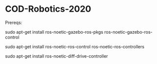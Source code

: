 # COD-Robotics-2020

Prereqs:

sudo apt-get install ros-noetic-gazebo-ros-pkgs ros-noetic-gazebo-ros-control

sudo apt-get install ros-noetic-ros-control ros-noetic-ros-controllers

sudo apt-get install ros-noetic-diff-drive-controller
